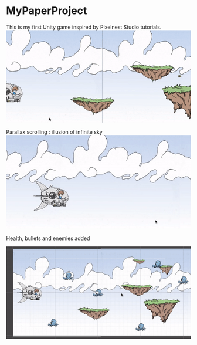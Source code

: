 # MyPaperProject
This is my first Unity game inspired by Pixelnest Studio tutorials.
![](PaperProject1.gif)

Parallax scrolling : illusion of infinite sky
![](HeFlies.gif)

Health, bullets and enemies added

![](BulletsHealthEnemies.gif)
